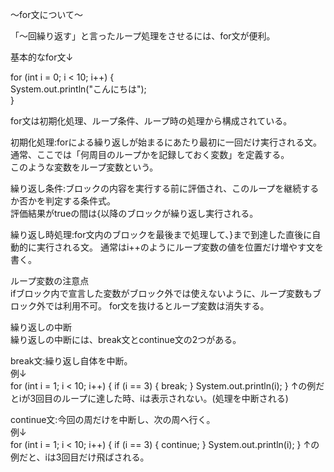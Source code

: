 〜for文について〜

「〜回繰り返す」と言ったループ処理をさせるには、for文が便利。<br>

基本的なfor文↓<br>

for (int i = 0; i < 10; i++) {<br>
  System.out.println("こんにちは");<br>
}<br>

for文は初期化処理、ループ条件、ループ時の処理から構成されている。<br>

初期化処理:forによる繰り返しが始まるにあたり最初に一回だけ実行される文。<br>
通常、ここでは「何周目のループかを記録しておく変数」を定義する。<br>
このような変数をループ変数という。<br>

繰り返し条件:ブロックの内容を実行する前に評価され、このループを継続するか否かを判定する条件式。<br>
評価結果がtrueの間は{以降のブロックが繰り返し実行される。<br>

繰り返し時処理:for文内のブロックを最後まで処理して、}まで到達した直後に自動的に実行される文。
通常はi++のようにループ変数の値を位置だけ増やす文を書く。<br>

ループ変数の注意点<br>
ifブロック内で宣言した変数がブロック外では使えないように、ループ変数もブロック外では利用不可。
for文を抜けるとループ変数は消失する。

繰り返しの中断<br>
繰り返しの中断には、break文とcontinue文の2つがある。<br>

break文:繰り返し自体を中断。<br>
例↓<br>
for (int i = 1; i < 10; i++) {
  if (i == 3) {
    break;
  }
  System.out.println(i);
}
↑の例だとiが3回目のループに達した時、iは表示されない。(処理を中断される)<br>

continue文:今回の周だけを中断し、次の周へ行く。<br>
例↓<br>
for (int i = 1; i < 10; i++) {
  if (i == 3) {
    continue;
  }
  System.out.println(i);
}
↑の例だと、iは3回目だけ飛ばされる。
